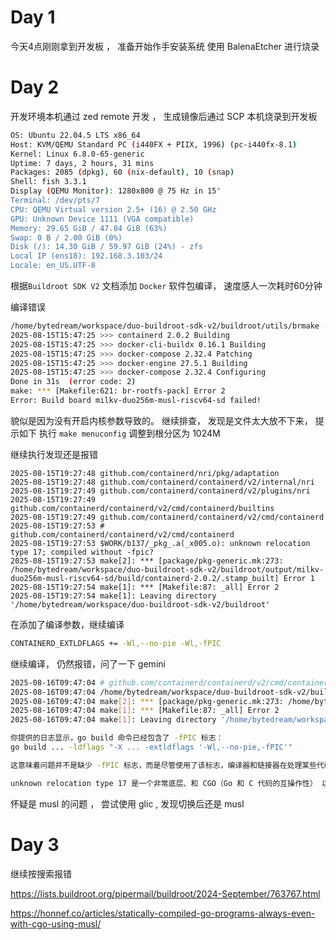 
# Day 1


 今天4点刚刚拿到开发板 ， 准备开始作手安装系统
 使用 BalenaEtcher 进行烧录



# Day 2

开发环境本机通过 zed remote 开发 ，  生成镜像后通过 SCP 本机烧录到开发板

```bash
OS: Ubuntu 22.04.5 LTS x86_64
Host: KVM/QEMU Standard PC (i440FX + PIIX, 1996) (pc-i440fx-8.1)
Kernel: Linux 6.8.0-65-generic
Uptime: 7 days, 2 hours, 31 mins
Packages: 2085 (dpkg), 60 (nix-default), 10 (snap)
Shell: fish 3.3.1
Display (QEMU Monitor): 1280x800 @ 75 Hz in 15"
Terminal: /dev/pts/7
CPU: QEMU Virtual version 2.5+ (16) @ 2.50 GHz
GPU: Unknown Device 1111 (VGA compatible)
Memory: 29.65 GiB / 47.04 GiB (63%)
Swap: 0 B / 2.00 GiB (0%)
Disk (/): 14.30 GiB / 59.97 GiB (24%) - zfs
Local IP (ens18): 192.168.3.103/24
Locale: en_US.UTF-8
```


根据`Buildroot SDK V2` 文档添加 `Docker` 软件包编译， 速度感人一次耗时60分钟

编译错误

```bash
/home/bytedream/workspace/duo-buildroot-sdk-v2/buildroot/utils/brmake -j16 -C /home/bytedream/workspace/duo-buildroot-sdk-v2/buildroot
2025-08-15T15:47:25 >>> containerd 2.0.2 Building
2025-08-15T15:47:25 >>> docker-cli-buildx 0.16.1 Building
2025-08-15T15:47:25 >>> docker-compose 2.32.4 Patching
2025-08-15T15:47:25 >>> docker-engine 27.5.1 Building
2025-08-15T15:47:25 >>> docker-compose 2.32.4 Configuring
Done in 31s  (error code: 2)
make: *** [Makefile:621: br-rootfs-pack] Error 2
Error: Build board milkv-duo256m-musl-riscv64-sd failed!
```

貌似是因为没有开启内核参数导致的。
继续排查， 发现是文件太大放不下来， 提示如下
执行 `make menuconfig` 调整到根分区为 1024M

继续执行发现还是报错



```
2025-08-15T19:27:48 github.com/containerd/nri/pkg/adaptation
2025-08-15T19:27:48 github.com/containerd/containerd/v2/internal/nri
2025-08-15T19:27:49 github.com/containerd/containerd/v2/plugins/nri
2025-08-15T19:27:49 github.com/containerd/containerd/v2/cmd/containerd/builtins
2025-08-15T19:27:49 github.com/containerd/containerd/v2/cmd/containerd
2025-08-15T19:27:53 # github.com/containerd/containerd/v2/cmd/containerd
2025-08-15T19:27:53 $WORK/b137/_pkg_.a(_x005.o): unknown relocation type 17; compiled without -fpic?
2025-08-15T19:27:53 make[2]: *** [package/pkg-generic.mk:273: /home/bytedream/workspace/duo-buildroot-sdk-v2/buildroot/output/milkv-duo256m-musl-riscv64-sd/build/containerd-2.0.2/.stamp_built] Error 1
2025-08-15T19:27:54 make[1]: *** [Makefile:87: _all] Error 2
2025-08-15T19:27:54 make[1]: Leaving directory '/home/bytedream/workspace/duo-buildroot-sdk-v2/buildroot'
```


在添加了编译参数，继续编译

```bash
CONTAINERD_EXTLDFLAGS += -Wl,--no-pie -Wl,-fPIC
```

继续编译， 仍然报错，问了一下 gemini


```bash
2025-08-16T09:47:04 # github.com/containerd/containerd/v2/cmd/containerd
2025-08-16T09:47:04 /home/bytedream/workspace/duo-buildroot-sdk-v2/buildroot/output/milkv-duo256m-musl-riscv64-sd/host/share/go-cache/44/44ca8e3e120cc646706961004a72d827dad202bf0f12ade40c201a1ca774da2d-d(_x005.o): unknown relocation type 17; compiled without -fpic?
2025-08-16T09:47:04 make[2]: *** [package/pkg-generic.mk:273: /home/bytedream/workspace/duo-buildroot-sdk-v2/buildroot/output/milkv-duo256m-musl-riscv64-sd/build/containerd-2.0.2/.stamp_built] Error 1
2025-08-16T09:47:04 make[1]: *** [Makefile:87: _all] Error 2
2025-08-16T09:47:04 make[1]: Leaving directory '/home/bytedream/workspace/duo-buildroot-sdk-v2/buildroot'
```


```bash
你提供的日志显示，go build 命令已经包含了 -fPIC 标志：
go build ... -ldflags "-X ... -extldflags '-Wl,--no-pie,-fPIC'"

这意味着问题并不是缺少 -fPIC 标志，而是尽管使用了该标志，编译器和链接器在处理某些代码时仍然失败了。

unknown relocation type 17 是一个非常底层、和 CGO（Go 和 C 代码的互操作性） 以及 目标架构 ABI（应用程序二进制接口） 相关的问题。它通常意味着 Go 编译器生成的代码与 C 编译器生成的对象文件（例如 _x005.o）在链接时存在某种不兼容性。这可能是因为 Go 语言版本、musl 工具链或 RISC-V 架构本身之间存在一个 Bug 或不兼容。
```






怀疑是 musl 的问题 ， 尝试使用 glic , 发现切换后还是 musl


# Day 3


继续按搜索报错


https://lists.buildroot.org/pipermail/buildroot/2024-September/763767.html


https://honnef.co/articles/statically-compiled-go-programs-always-even-with-cgo-using-musl/

